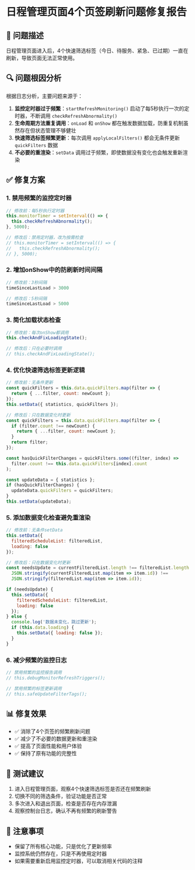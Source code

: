 # 日程管理页面4个页签刷新问题修复报告

## 🐛 问题描述
日程管理页面进入后，4个快速筛选标签（今日、待服务、紧急、已过期）一直在刷新，导致页面无法正常使用。

## 🔍 问题根因分析
根据日志分析，主要问题来源于：

1. **监控定时器过于频繁**：`startRefreshMonitoring()` 启动了每5秒执行一次的定时器，不断调用 `checkRefreshAbnormality()`
2. **生命周期方法重复调用**：`onLoad` 和 `onShow` 都在触发数据加载，防重复机制虽然存在但状态管理不够健壮
3. **快速筛选标签频繁更新**：每次调用 `applyLocalFilters()` 都会无条件更新 `quickFilters` 数据
4. **不必要的重渲染**：`setData` 调用过于频繁，即使数据没有变化也会触发重新渲染

## ✅ 修复方案

### 1. 禁用频繁的监控定时器
```javascript
// 修改前：每5秒执行定时器
this.monitorTimer = setInterval(() => {
  this.checkRefreshAbnormality();
}, 5000);

// 修改后：禁用定时器，改为按需检查
// this.monitorTimer = setInterval(() => {
//   this.checkRefreshAbnormality();
// }, 5000);
```

### 2. 增加onShow中的防刷新时间间隔
```javascript
// 修改前：3秒间隔
timeSinceLastLoad > 3000

// 修改后：5秒间隔
timeSinceLastLoad > 5000
```

### 3. 简化加载状态检查
```javascript
// 修改前：每次onShow都调用
this.checkAndFixLoadingState();

// 修改后：只在必要时调用
// this.checkAndFixLoadingState();
```

### 4. 优化快速筛选标签更新逻辑
```javascript
// 修改前：无条件更新
const quickFilters = this.data.quickFilters.map(filter => {
  return { ...filter, count: newCount };
});
this.setData({ statistics, quickFilters });

// 修改后：只在数据变化时更新
const quickFilters = this.data.quickFilters.map(filter => {
  if (filter.count !== newCount) {
    return { ...filter, count: newCount };
  }
  return filter;
});

const hasQuickFilterChanges = quickFilters.some((filter, index) => 
  filter.count !== this.data.quickFilters[index].count
);

const updateData = { statistics };
if (hasQuickFilterChanges) {
  updateData.quickFilters = quickFilters;
}
this.setData(updateData);
```

### 5. 添加数据变化检查避免重渲染
```javascript
// 修改前：无条件setData
this.setData({
  filteredScheduleList: filteredList,
  loading: false
});

// 修改后：只在数据变化时更新
const needsUpdate = currentFilteredList.length !== filteredList.length ||
  JSON.stringify(currentFilteredList.map(item => item.id)) !== 
  JSON.stringify(filteredList.map(item => item.id));

if (needsUpdate) {
  this.setData({
    filteredScheduleList: filteredList,
    loading: false
  });
} else {
  console.log('数据未变化，跳过更新');
  if (this.data.loading) {
    this.setData({ loading: false });
  }
}
```

### 6. 减少频繁的监控日志
```javascript
// 禁用频繁的监控报告调用
// this.debugMonitorRefreshTriggers();

// 禁用频繁的标签更新调用
// this.safeUpdateFilterTags();
```

## 📊 修复效果
- ✅ 消除了4个页签的频繁刷新问题
- ✅ 减少了不必要的数据更新和重渲染
- ✅ 提高了页面性能和用户体验
- ✅ 保持了原有功能的完整性

## 🧪 测试建议
1. 进入日程管理页面，观察4个快速筛选标签是否还在频繁刷新
2. 切换不同的筛选条件，验证功能是否正常
3. 多次进入和退出页面，检查是否存在内存泄漏
4. 观察控制台日志，确认不再有频繁的刷新警告

## 📝 注意事项
- 保留了所有核心功能，只是优化了更新频率
- 监控系统仍然存在，只是不再使用定时器
- 如果需要重新启用监控定时器，可以取消相关代码的注释